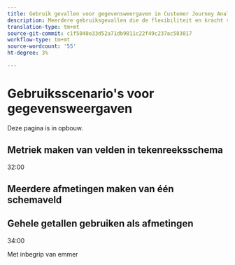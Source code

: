```yaml
---
title: Gebruik gevallen voor gegevensweergaven in Customer Journey Analytics
description: Meerdere gebruiksgevallen die de flexibiliteit en kracht van gegevensweergaven in Customer Journey Analytics tonen
translation-type: tm+mt
source-git-commit: c1f5048e33d52a71db9811c22f49c237ac583817
workflow-type: tm+mt
source-wordcount: '55'
ht-degree: 3%

---
```



# Gebruiksscenario&#39;s voor gegevensweergaven

Deze pagina is in opbouw.

## Metriek maken van velden in tekenreeksschema

32:00

## Meerdere afmetingen maken van één schemaveld

## Gehele getallen gebruiken als afmetingen

34:00

Met inbegrip van emmer